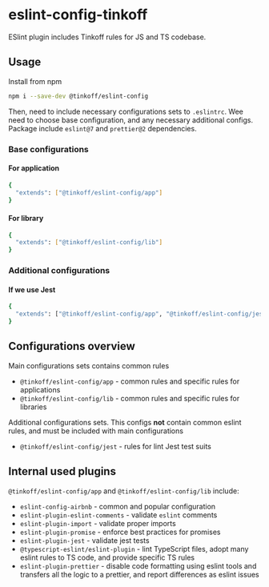 # eslint-config-tinkoff

ESlint plugin includes Tinkoff rules for JS and TS codebase.

## Usage

Install from npm

```bash
npm i --save-dev @tinkoff/eslint-config
```

Then, need to include necessary configurations sets to `.eslintrc`. Wee need to choose base configuration, and any necessary additional configs.
Package include `eslint@7` and `prettier@2` dependencies.

### Base configurations

#### For application

```bash
{
  "extends": ["@tinkoff/eslint-config/app"]
}
```

#### For library

```bash
{
  "extends": ["@tinkoff/eslint-config/lib"]
}
```

### Additional configurations

#### If we use Jest

```bash
{
  "extends": ["@tinkoff/eslint-config/app", "@tinkoff/eslint-config/jest"]
}
```

## Configurations overview

Main configurations sets contains common rules

-   `@tinkoff/eslint-config/app` - common rules and specific rules for applications
-   `@tinkoff/eslint-config/lib` - common rules and specific rules for libraries

Additional configurations sets. This configs **not** contain common eslint rules, and must be included with main configurations

-   `@tinkoff/eslint-config/jest` - rules for lint Jest test suits

## Internal used plugins

`@tinkoff/eslint-config/app` and `@tinkoff/eslint-config/lib` include:

-   `eslint-config-airbnb` - common and popular configuration
-   `eslint-plugin-eslint-comments` - validate `eslint` comments
-   `eslint-plugin-import` - validate proper imports
-   `eslint-plugin-promise` - enforce best practices for promises
-   `eslint-plugin-jest` - validate jest tests
-   `@typescript-eslint/eslint-plugin` - lint TypeScript files, adopt many eslint rules to TS code, and provide specific TS rules
-   `eslint-plugin-prettier` - disable code formatting using eslint tools and transfers all the logic to a prettier, and report differences as eslint issues
